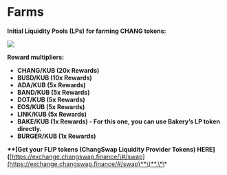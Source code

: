 # Farms

**Initial Liquidity Pools \(LPs\) for farming CHANG tokens:**

![](https://lh5.googleusercontent.com/9aRgjqmGwHZMlV7Ofvur-lx4mVQTtt3Z6Js7uj7xZpnpNvdDvl_mBoyi2KmBaPPUwdfjhZq1DBbl7CjMPmlzEelVUoJRO4IOu0JoAbYEFMhKcuLRVS_xIyecBE3sx2QUB1hrBN9u)

**Reward multipliers:**

* **CHANG/KUB \(20x Rewards\)**
* **BUSD/KUB \(10x Rewards\)**
* **ADA/KUB \(5x Rewards\)**
* **BAND/KUB \(5x Rewards\)**
* **DOT/KUB \(5x Rewards\)**
* **EOS/KUB \(5x Rewards\)**
* **LINK/KUB \(5x Rewards\)**
* **BAKE/KUB \(1x Rewards\) - For this one, you can use Bakery’s LP token directly.**
* **BURGER/KUB \(1x Rewards\)** 

**\*\*\[**Get your FLIP tokens \(ChangSwap Liquidity Provider Tokens\) HERE**\]\(**[https://exchange.changswap.finance/\#/swap](https://exchange.changswap.finance/#/swap)**\)**.\*\*

